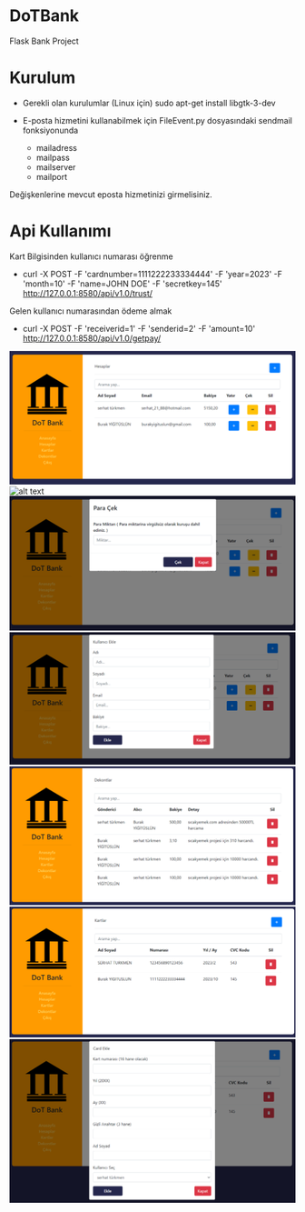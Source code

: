 # DoTBank
Flask Bank Project

# Kurulum

- Gerekli olan kurulumlar (Linux için)
sudo apt-get install libgtk-3-dev

- E-posta hizmetini kullanabilmek için FileEvent.py dosyasındaki sendmail fonksiyonunda
    - mailadress
    - mailpass
    - mailserver
    - mailport

Değişkenlerine mevcut eposta hizmetinizi girmelisiniz.

# Api Kullanımı

Kart Bilgisinden kullanıcı numarası öğrenme
  - curl -X POST -F 'cardnumber=1111222233334444' -F 'year=2023' -F 'month=10' -F 'name=JOHN DOE' -F 'secretkey=145' http://127.0.0.1:8580/api/v1.0/trust/

Gelen kullanıcı numarasından ödeme almak
  - curl -X POST -F 'receiverid=1' -F 'senderid=2' -F 'amount=10' http://127.0.0.1:8580/api/v1.0/getpay/

![alt text](https://github.com/serhatturkmen/DoTBank/blob/main/images/hesaplar.png)
![alt text](https://github.com/serhatturkmen/DoTBank/blob/main/images/hesaplar-para-yatırma.png)
![alt text](https://github.com/serhatturkmen/DoTBank/blob/main/images/hesaplar-para-cek.png)
![alt text](https://github.com/serhatturkmen/DoTBank/blob/main/images/hesaplar-ekle.png)
![alt text](https://github.com/serhatturkmen/DoTBank/blob/main/images/dekontlar.png)
![alt text](https://github.com/serhatturkmen/DoTBank/blob/main/images/kartlar.png)
![alt text](https://github.com/serhatturkmen/DoTBank/blob/main/images/kart-ekle.png)

